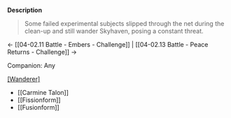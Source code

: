 **Description**
> Some failed experimental subjects slipped through the net during the clean-up and still wander Skyhaven, posing a constant threat.

← [[04-02.11 Battle - Embers - Challenge]] | [[04-02.13 Battle - Peace Returns - Challenge]] →

Companion: Any

[[Wanderer]](s)
* [[Carmine Talon]]
* [[Fissionform]]
* [[Fusionform]]